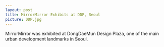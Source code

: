 ```yaml
---
layout: post
title: MirrorMirror Exhibits at DDP, Seoul 
picture: DDP.jpg
---
```


MirrorMirror was exhibited at DongDaeMun Design Plaza, one of the main urban development landmarks in Seoul.
